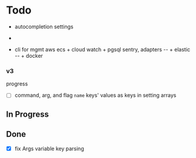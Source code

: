 # Todo

- autocompletion settings
-

- cli for mgmt aws ecs + cloud watch + pgsql sentry, adapters 
-- + elastic 
-- + docker

### v3

progress

- [ ] command, arg, and flag `name` keys' values as keys in setting arrays

## In Progress

## Done

- [x] fix Args variable key parsing
